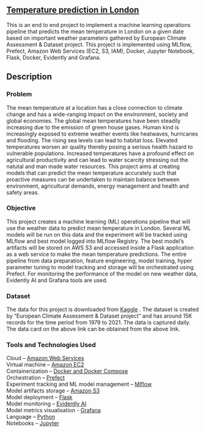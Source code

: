 ## <ins>Temperature prediction in London</ins>
This is an end to end project to implement a machine learning operations pipeline that predicts the mean temperature in London on a given date based on important weather parameters gathered by European Climate Assessment & Dataset project. This project is implemented using MLflow, Prefect, Amazon Web Services (EC2, S3, IAM), Docker, Jupyter Notebook, Flask, Docker, Evidently and Grafana. 

## Description 

### Problem
The mean temperature at a location has a close connection to climate change and has a wide-ranging impact on the environment, society and global economies. The global mean temperatures have been steadily increasing due to the emission of green house gases. Human kind is increasingly exposed to extreme weather events like heatwaves, hurricanes and flooding. The rising sea levels can lead to habitat loss. Elevated temperatures worsen air quality thereby posing a serious health hazard to vulnerable populations. Increased temperatures have a profound effect on agricultural productivity and can lead to water scarcity stressing out the natutal and man made water resources. This project aims at creating models that can predict the mean temperature accurately such that proactive measures can be undertaken to maintain balance between environment, agricultural demands, energy management and health and safety areas.

### Objective
This project creates a machine learning (ML) operations pipeline that will use the weather data to predict mean temperature in London. Several ML models will be run on this data and the experiment will be tracked using MLflow and best model logged into MLflow Registry. The best model’s artifacts will be stored on AWS S3 and accessed inside a Flask application as a web service to make the mean temperature predictions. The entire pipeline from data preparation, feature engineering, model training, hyper parameter tuning to model tracking and storage will be orchestrated using Prefect. For monitoring the performance of the model on new weather data, Evidently AI and Grafana tools are used.

### Dataset
The data for this project is downloaded from [Kaggle](https://www.kaggle.com/datasets/emmanuelfwerr/london-weather-data) . The dataset is created by “European Climate Assessment & Dataset project” and has around 15K records for the time period from 1979 to 2021. The data is captured daily. The data card on the above link can be obtained from the above link.

### Tools and Technologies Used

Cloud – [Amazon Web Services](https://aws.amazon.com/)  
Virtual machine – [Amazon EC2](https://ec2.amazon.com/)  
Containerization – [Docker and Docker Compose](https://www.docker.com/)  
Orchestration – [Prefect](https://www.prefect.io/)  
Experiment tracking and ML model management – [Mlflow](https://mlflow.org/)  
Model artifacts storage – [Amazon S3](https://aws.amazon.com/s3/)  
Model deployment – [Flask](https://flask.palletsprojects.com/en/3.0.x/)  
Model monitoring – [Evidently AI](https://www.evidentlyai.com/)  
Model metrics visualisation - [Grafana](https://grafana.com/)  
Language – [Python](https://www.python.org/)  
Notebooks – [Jupyter](https://jupyter.org/)  


